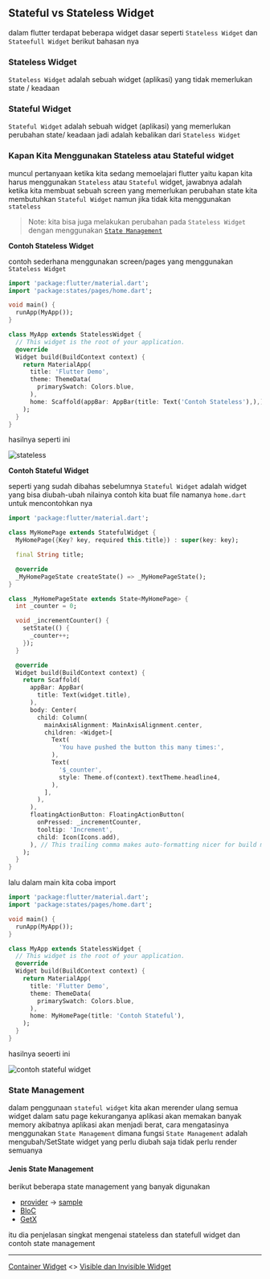 ## Stateful vs Stateless Widget

dalam flutter terdapat beberapa widget dasar seperti `Stateless Widget` dan `Stateefull Widget` berikut bahasan nya 


### Stateless Widget

`Stateless Widget` adalah sebuah widget (aplikasi) yang tidak memerlukan state / keadaan 

### Stateful Widget

`Stateful Widget` adalah sebuah widget (aplikasi) yang memerlukan perubahan state/ keadaan
jadi adalah kebalikan dari `Stateless Widget`

### Kapan Kita Menggunakan Stateless atau Stateful widget

muncul pertanyaan ketika kita sedang memoelajari flutter yaitu kapan kita harus menggunakan 
`Stateless` atau `Stateful` widget, jawabnya adalah ketika kita membuat sebuah screen yang memerlukan perubahan state kita membutuhkan `Stateful Widget` namun jika tidak kita menggunakan `stateless`

> Note: kita bisa juga melakukan perubahan pada `Stateless Widget` dengan menggunakan
> [`State Management`](https://flutter.dev/docs/development/data-and-backend/state-mgmt/simple)

**Contoh Stateless Widget**

contoh sederhana menggunakan screen/pages yang menggunakan `Stateless Widget` 

```dart
import 'package:flutter/material.dart';
import 'package:states/pages/home.dart';

void main() {
  runApp(MyApp());
}

class MyApp extends StatelessWidget {
  // This widget is the root of your application.
  @override
  Widget build(BuildContext context) {
    return MaterialApp(
      title: 'Flutter Demo',
      theme: ThemeData(
        primarySwatch: Colors.blue,
      ),
      home: Scaffold(appBar: AppBar(title: Text('Contoh Stateless'),),),
    );
  }
}
```

hasilnya seperti ini

![stateless](docs/stl.png)


**Contoh Stateful Widget**

seperti yang sudah dibahas sebelumnya `Stateful Widget` adalah widget yang bisa diubah-ubah nilainya contoh kita buat file namanya `home.dart` untuk mencontohkan nya

```dart
import 'package:flutter/material.dart';

class MyHomePage extends StatefulWidget {
  MyHomePage({Key? key, required this.title}) : super(key: key);

  final String title;

  @override
  _MyHomePageState createState() => _MyHomePageState();
}

class _MyHomePageState extends State<MyHomePage> {
  int _counter = 0;

  void _incrementCounter() {
    setState(() {
      _counter++;
    });
  }

  @override
  Widget build(BuildContext context) {
    return Scaffold(
      appBar: AppBar(
        title: Text(widget.title),
      ),
      body: Center(
        child: Column(
          mainAxisAlignment: MainAxisAlignment.center,
          children: <Widget>[
            Text(
              'You have pushed the button this many times:',
            ),
            Text(
              '$_counter',
              style: Theme.of(context).textTheme.headline4,
            ),
          ],
        ),
      ),
      floatingActionButton: FloatingActionButton(
        onPressed: _incrementCounter,
        tooltip: 'Increment',
        child: Icon(Icons.add),
      ), // This trailing comma makes auto-formatting nicer for build methods.
    );
  }
}
```

lalu dalam main kita coba import

```dart
import 'package:flutter/material.dart';
import 'package:states/pages/home.dart';

void main() {
  runApp(MyApp());
}

class MyApp extends StatelessWidget {
  // This widget is the root of your application.
  @override
  Widget build(BuildContext context) {
    return MaterialApp(
      title: 'Flutter Demo',
      theme: ThemeData(
        primarySwatch: Colors.blue,
      ),
      home: MyHomePage(title: 'Contoh Stateful'),
    );
  }
}
```

hasilnya seoerti ini


![contoh stateful widget](docs/stf.png)

### State Management

dalam penggunaan `stateful widget` kita akan merender ulang semua widget dalam satu page
kekuranganya aplikasi akan memakan banyak memory akibatnya aplikasi akan menjadi berat, cara mengatasinya menggunakan `State Management` dimana fungsi `State Management` adalah mengubah/SetState widget yang perlu diubah saja tidak perlu render semuanya

#### Jenis State Management

berikut beberapa state management yang banyak digunakan

* [provider](https://pub.dev/packages/provider) -> [sample](https://flutter.dev/docs/development/data-and-backend/state-mgmt/simple)
* [BloC](https://pub.dev/packages/flutter_bloc)
* [GetX](https://pub.dev/packages/get)

itu dia penjelasan singkat mengenai stateless dan statefull widget dan contoh state management

---

[Container Widget](../containers/README.md) <> [Visible dan Invisible Widget]()
